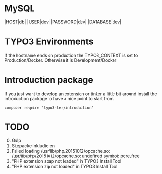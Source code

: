# MySQL

|HOST|db|
|USER|dev|
|PASSWORD|dev|
|DATABASE|dev|

# TYPO3 Environments

If the hostname ends on production the TYPO3_CONTEXT is set to Production/Docker.
Otherwise it is Development/Docker

# Introduction package

If you just want to develop an extension or tinker a little bit around install the introduction package to have a nice point to start from.

	composer require 'typo3-ter/introduction'

# TODO

0. Gulp
0. Sitepacke inkludieren
0. Failed loading /usr/lib/php/20151012/opcache.so:  /usr/lib/php/20151012/opcache.so: undefined symbol: pcre_free
0. "PHP extension soap not loaded" in TYPO3 Install Tool
0. "PHP extension zip not loaded" in TYPO3 Install Tool
